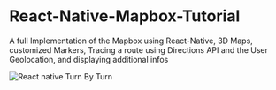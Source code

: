 # React-Native-Mapbox-Tutorial
A full Implementation of the Mapbox using React-Native, 3D Maps, customized Markers, Tracing a route using Directions API and the User Geolocation, and displaying additional infos



![React native Turn By Turn](https://media.licdn.com/dms/image/D4E22AQFbzf3ODsR7wg/feedshare-shrink_1280/0/1691149732217?e=1695859200&v=beta&t=KNWvjQJkdEiSy1xW9v8kW6F9bvJrI0Hfj9cIFwzQkJQ)
